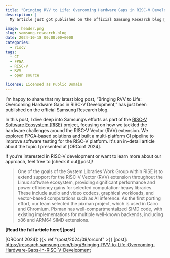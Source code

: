 ```yaml
---
title: "Bringing RVV to Life: Overcoming Hardware Gaps in RISC-V Development"
description: |
  My article just got published on the official Samsung Research blog 🥳

image: header.png
slug: samsung-research-blog
date: 2024-10-18 00:00:00+0000
categories:
  - riscv
tags:
  - CI
  - FPGA
  - RISC-V
  - RVV
  - open source

license: Licensed as Public Domain
---
```


I’m happy to share that my latest blog post, “Bringing RVV to Life: Overcoming
Hardware Gaps in RISC-V Development,” has just been published on the official
Samsung Research blog.

In this post, I dive deep into Samsung’s efforts as part of the [RISC-V Software
Ecosystem (RISE)][RISE] project, focusing on how we tackled the hardware
challenges around the RISC-V Vector (RVV) extension. We explored FPGA-based
solutions and built a multi-platform CI pipeline to improve software testing for
the RISC-V platform. It's an in-detail article about the topic I presented at
[ORConf 2024].

If you’re interested in RISC-V development or want to learn more about our
approach, feel free to [check it out][post]!

> One of the goals of the System Libraries Work Group within RISE is to extend
> support for the RISC-V Vector (RVV) extension throughout the Linux software
> ecosystem, providing significant performance and power efficiency gains for
> selected computation-heavy libraries. These include audio and video codecs,
> graphical workloads, and vector-based computations such as AI inference. As
> the first porting effort, our team selected the pixman project, which is used
> in Cairo and Chromium. Pixman has well-compartmentalized SIMD code, with
> existing implementations for multiple well-known backends, including x86 and
> ARM64 SIMD extensions.

**[Read the full article here!][post]**

[RISE]: https://riseproject.dev/
[ORConf 2024]: {{< ref "/post/2024/09/orconf" >}}
[post]: https://research.samsung.com/blog/Bringing-RVV-to-Life-Overcoming-Hardware-Gaps-in-RISC-V-Development
